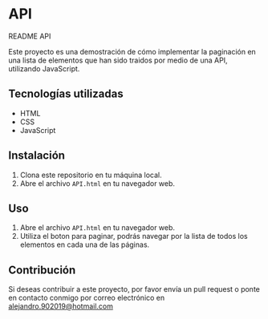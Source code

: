 # API
README API

Este proyecto es una demostración de cómo implementar la paginación en una lista de elementos que han sido traidos por medio de una API, utilizando JavaScript.

## Tecnologías utilizadas

- HTML
- CSS
- JavaScript

## Instalación

1. Clona este repositorio en tu máquina local.
2. Abre el archivo `API.html` en tu navegador web.

## Uso

1. Abre el archivo `API.html` en tu navegador web.
2. Utiliza el boton para paginar, podrás navegar por la lista de todos los elementos en cada una de las páginas.


## Contribución

Si deseas contribuir a este proyecto, por favor envía un pull request o ponte en contacto conmigo por correo electrónico en alejandro.902019@hotmail.com

